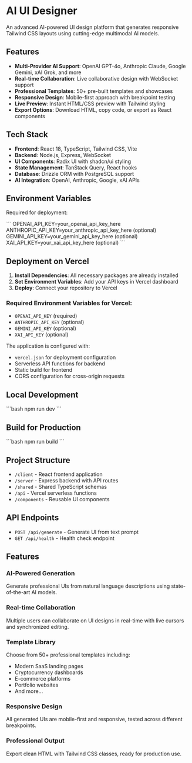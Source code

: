 # AI UI Designer

An advanced AI-powered UI design platform that generates responsive Tailwind CSS layouts using cutting-edge multimodal AI models.

## Features

- **Multi-Provider AI Support**: OpenAI GPT-4o, Anthropic Claude, Google Gemini, xAI Grok, and more
- **Real-time Collaboration**: Live collaborative design with WebSocket support
- **Professional Templates**: 50+ pre-built templates and showcases
- **Responsive Design**: Mobile-first approach with breakpoint testing
- **Live Preview**: Instant HTML/CSS preview with Tailwind styling
- **Export Options**: Download HTML, copy code, or export as React components

## Tech Stack

- **Frontend**: React 18, TypeScript, Tailwind CSS, Vite
- **Backend**: Node.js, Express, WebSocket
- **UI Components**: Radix UI with shadcn/ui styling
- **State Management**: TanStack Query, React hooks
- **Database**: Drizzle ORM with PostgreSQL support
- **AI Integration**: OpenAI, Anthropic, Google, xAI APIs

## Environment Variables

Required for deployment:

\`\`\`
OPENAI_API_KEY=your_openai_api_key_here
ANTHROPIC_API_KEY=your_anthropic_api_key_here (optional)
GEMINI_API_KEY=your_gemini_api_key_here (optional)
XAI_API_KEY=your_xai_api_key_here (optional)
\`\`\`

## Deployment on Vercel

1. **Install Dependencies**: All necessary packages are already installed
2. **Set Environment Variables**: Add your API keys in Vercel dashboard
3. **Deploy**: Connect your repository to Vercel

### Required Environment Variables for Vercel:
- `OPENAI_API_KEY` (required)
- `ANTHROPIC_API_KEY` (optional)
- `GEMINI_API_KEY` (optional) 
- `XAI_API_KEY` (optional)

The application is configured with:
- `vercel.json` for deployment configuration
- Serverless API functions for backend
- Static build for frontend
- CORS configuration for cross-origin requests

## Local Development

\`\`\`bash
npm run dev
\`\`\`

## Build for Production

\`\`\`bash
npm run build
\`\`\`

## Project Structure

- `/client` - React frontend application
- `/server` - Express backend with API routes
- `/shared` - Shared TypeScript schemas
- `/api` - Vercel serverless functions
- `/components` - Reusable UI components

## API Endpoints

- `POST /api/generate` - Generate UI from text prompt
- `GET /api/health` - Health check endpoint

## Features

### AI-Powered Generation
Generate professional UIs from natural language descriptions using state-of-the-art AI models.

### Real-time Collaboration
Multiple users can collaborate on UI designs in real-time with live cursors and synchronized editing.

### Template Library
Choose from 50+ professional templates including:
- Modern SaaS landing pages
- Cryptocurrency dashboards
- E-commerce platforms
- Portfolio websites
- And more...

### Responsive Design
All generated UIs are mobile-first and responsive, tested across different breakpoints.

### Professional Output
Export clean HTML with Tailwind CSS classes, ready for production use.